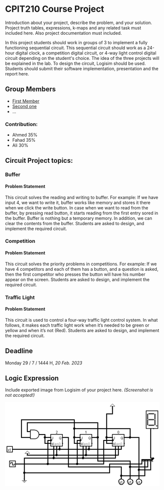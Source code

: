# CPIT210 Course Project
Introduction about your project, describe the problem, and your solution. Project truth tables, expressions, k-maps and any related task must included here. Also project documentation must included.

In this project students should work in groups of 3 to implement a fully functioning sequential circuit. This sequential circuit should work as a 24-hour digital clock, a competition digital circuit, or 4-way light control digital circuit depending on the student's choice. The idea of the three projects will be explained in the lab. To design the circuit, Logisim should be used. Students should submit their software implementation, presentation and the report here. 

## Group Members
[comment]: <> (each group memeber should write his first, middle and last name with link to his GitHub account)
- [First Member](https://github.com/first-member)
- [Second one](https://github.com/second-member)
- ...


[comment]: <> (Students should include the contribution percentage of each group member.)
[comment]: <> (Example:)
### Contribution:
- Ahmed 35%
- Fahad 35%
- Ali 30%

## Circuit Project topics:

[comment]: <> (Choose one of the following, your choice need to be accepted by Instructor)

### Buffer
#### Problem Statement
This circuit solves the reading and writing to buffer. For example: If we have input 4, we want to write it, buffer works like memory and stores it there when we click the write button. In case when we want to read from the buffer, by pressing read button, it starts reading from the first entry sored in the buffer. Buffer is nothing but a temporary memory. In addition, we can clear the contents from the buffer. Students are asked to design, and implement the required circuit.

### Competition
#### Problem Statement
This circuit solves the priority problems in competitions. For example: If we have 4 competitors and each of them has a button, and a question is asked, then the first competitor who presses the button will have his number appear on the screen. Students are asked to design, and implement the required circuit.

### Traffic Light
#### Problem Statement
This circuit is used to control a four-way traffic light control system. In what follows, it makes each traffic light work when it’s needed to be green or yellow and when it’s not (Red). Students are asked to design, and implement the required circuit.

## Deadline
Monday 29 / 7 / 1444 H, *20 Feb. 2023*

## Logic Expression
Include exported image from Logisim of your project here. *(Screenshot is not accepted!)*

![Our Awsome Project logic expression](/images/logic-expression.png)

